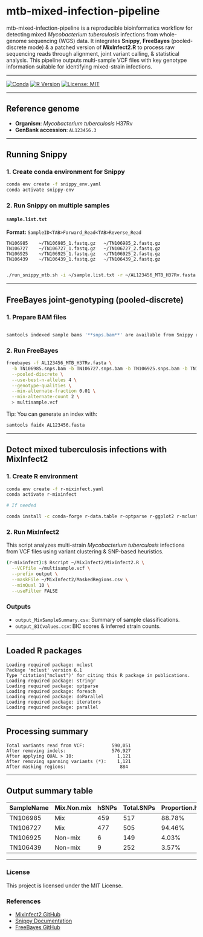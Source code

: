 # mtb-mixed-infection-pipeline

mtb-mixed-infection-pipeline is a reproducible bioinformatics workflow for detecting mixed *Mycobacterium tuberculosis* infections from whole-genome sequencing (WGS) data. It integrates **Snippy**, **FreeBayes** (pooled-discrete mode) & a patched version of **MixInfect2.R** to process raw sequencing reads through alignment, joint variant calling, & statistical analysis. This pipeline outputs multi-sample VCF files with key genotype information suitable for identifying mixed-strain infections.

---

[![Conda](https://img.shields.io/conda/vn/conda-forge/r-mclust.svg)](https://anaconda.org/conda-forge/r-mclust)
[![R Version](https://img.shields.io/badge/R-4.0+-blue.svg)](https://cran.r-project.org/)
[![License: MIT](https://img.shields.io/badge/License-MIT-yellow.svg)](LICENSE)


---

## Reference genome
- **Organism**: *Mycobacterium tuberculosis* H37Rv  
- **GenBank accession**: `AL123456.3`

---

##  Running Snippy

### 1. Create conda environment for Snippy

```bash
conda env create -f snippy_env.yaml
conda activate snippy-env
```

### 2. Run Snippy on multiple samples

#### `sample.list.txt`

**Format:** `SampleID<TAB>Forward_Read<TAB>Reverse_Read`

```
TN106985	~/TN106985_1.fastq.gz	~/TN106985_2.fastq.gz
TN106727	~/TN106727_1.fastq.gz	~/TN106727_2.fastq.gz
TN106925	~/TN106925_1.fastq.gz	~/TN106925_2.fastq.gz
TN106439	~/TN106439_1.fastq.gz	~/TN106439_2.fastq.gz
```

```bash

./run_snippy_mtb.sh -i ~/sample.list.txt -r ~/AL123456_MTB_H37Rv.fasta -t 8

```

---

## FreeBayes joint-genotyping (pooled-discrete)

### 1. Prepare BAM files

```bash

samtools indexed sample bams '**snps.bam**' are available from Snippy run on multiple samples

```

### 2. Run FreeBayes

```bash
freebayes -f AL123456_MTB_H37Rv.fasta \
  -b TN106985.snps.bam -b TN106727.snps.bam -b TN106925.snps.bam -b TN106439.snps.bam\
  --pooled-discrete \
  --use-best-n-alleles 4 \
  --genotype-qualities \
  --min-alternate-fraction 0.01 \
  --min-alternate-count 2 \
  > multisample.vcf
```

Tip: You can generate an index with:

 ```bash
samtools faidx AL123456.fasta

 ```

---

## Detect mixed tuberculosis infections with MixInfect2

### 1. Create R environment
```bash
conda env create -f r-mixinfect.yaml
conda activate r-mixinfect

# If needed

conda install -c conda-forge r-data.table r-optparse r-ggplot2 r-mclust "r-base>=4.0" "icu=73.2"

```

### 2. Run MixInfect2

This script analyzes multi-strain *Mycobacterium tuberculosis* infections from VCF files using variant clustering & SNP-based heuristics.

```bash
(r-mixinfect):$ Rscript ~/MixInfect2/MixInfect2.R \
  --VCFfile ~/multisample.vcf \
  --prefix output \
  --maskFile ~/MixInfect2/MaskedRegions.csv \
  --minQual 10 \
  --useFilter FALSE
```

### Outputs

- `output_MixSampleSummary.csv`: Summary of sample classifications.
- `output_BICvalues.csv`: BIC scores & inferred strain counts.

---

## Loaded R packages

```
Loading required package: mclust
Package 'mclust' version 6.1
Type 'citation("mclust")' for citing this R package in publications.
Loading required package: stringr
Loading required package: optparse
Loading required package: foreach
Loading required package: doParallel
Loading required package: iterators
Loading required package: parallel
```

---

## Processing summary

```
Total variants read from VCF:          590,051
After removing indels:                 576,927
After applying QUAL > 10:                1,121
After removing spanning variants (*):    1,121
After masking regions:                    884
```

---

## Output summary table

| SampleName | Mix.Non.mix | hSNPs | Total.SNPs | Proportion.hSNPs_totalSNPs | No.strains | Major.strain.proportion |
|------------|-------------|-------|------------|-----------------------------|------------|--------------------------|
| TN106985   | Mix         |   459 |        517 | 88.78%                      | 2          | 0.78                     |
| TN106727   | Mix         |   477 |        505 | 94.46%                      | 2          | 0.71                     |
| TN106925   | Non-mix     |     6 |        149 | 4.03%                       | 1          | NA                       |
| TN106439   | Non-mix     |     9 |        252 | 3.57%                       | 1          | NA                       |

---
### License

This project is licensed under the MIT License.


### References
- [MixInfect2 GitHub](https://github.com/bensobkowiak/MixInfect2)
- [Snippy Documentation](https://github.com/tseemann/snippy)
- [FreeBayes GitHub](https://github.com/freebayes/freebayes)


